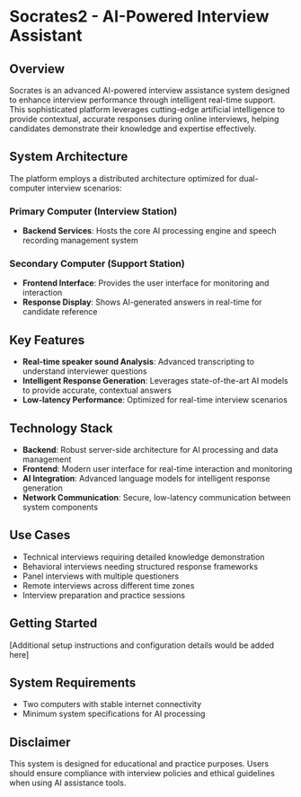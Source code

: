 # Socrates2 - AI-Powered Interview Assistant

## Overview

Socrates is an advanced AI-powered interview assistance system designed to enhance interview performance through intelligent real-time support. This sophisticated platform leverages cutting-edge artificial intelligence to provide contextual, accurate responses during online interviews, helping candidates demonstrate their knowledge and expertise effectively.

## System Architecture

The platform employs a distributed architecture optimized for dual-computer interview scenarios:

### Primary Computer (Interview Station)
- **Backend Services**: Hosts the core AI processing engine and speech recording management system

### Secondary Computer (Support Station)  
- **Frontend Interface**: Provides the user interface for monitoring and interaction
- **Response Display**: Shows AI-generated answers in real-time for candidate reference

## Key Features

- **Real-time speaker sound Analysis**: Advanced transcripting to understand interviewer questions
- **Intelligent Response Generation**: Leverages state-of-the-art AI models to provide accurate, contextual answers
- **Low-latency Performance**: Optimized for real-time interview scenarios

## Technology Stack

- **Backend**: Robust server-side architecture for AI processing and data management
- **Frontend**: Modern user interface for real-time interaction and monitoring
- **AI Integration**: Advanced language models for intelligent response generation
- **Network Communication**: Secure, low-latency communication between system components

## Use Cases

- Technical interviews requiring detailed knowledge demonstration
- Behavioral interviews needing structured response frameworks
- Panel interviews with multiple questioners
- Remote interviews across different time zones
- Interview preparation and practice sessions

## Getting Started

[Additional setup instructions and configuration details would be added here]

## System Requirements

- Two computers with stable internet connectivity
- Minimum system specifications for AI processing

## Disclaimer

This system is designed for educational and practice purposes. Users should ensure compliance with interview policies and ethical guidelines when using AI assistance tools.
